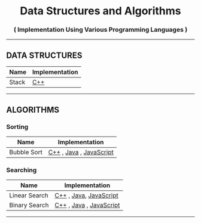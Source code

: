 <h1 align="center">Data Structures and Algorithms</h1>
<h3 align="center">( Implementation Using Various Programming Languages )</h3>

<hr />

<h2>DATA STRUCTURES</h2>

| Name | Implementation |
| --- | --- |
| Stack | [C++](./C++/Data%20Structures/Stack.cpp) |

<hr />

<h2>ALGORITHMS</h2>

<h3>Sorting</h3>

| Name | Implementation |
| --- | --- |
| Bubble Sort | [C++](./C++/Algorithms/Sorting/Bubble_Sort.cpp) , [Java](./Java/Algorithms/Sorting/Bubble_Sort.java) , [JavaScript](./JavaScript/Algorithms/Sorting/Bubble_Sort.js) |

<h3>Searching</h3>

| Name | Implementation |
| --- | --- |
| Linear Search | [C++](./C++/Algorithms/Searching/Linear_Search.cpp) , [Java](./Java/Algorithms/Searching/Linear_Search.java), [JavaScript](./JavaScript/Algorithms/Searching/Linear_Search.js) |
| Binary Search | [C++](./C++/Algorithms/Searching/Binary_Search.cpp) , [Java](./Java/Algorithms/Searching/Binary_Search.java) , [JavaScript](./JavaScript/Algorithms/Searching/Binary_Search.js) |

<hr />
